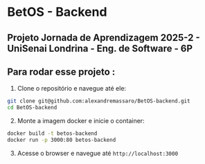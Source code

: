 # BetOS - Backend

## Projeto Jornada de Aprendizagem 2025-2 - UniSenai Londrina - Eng. de Software - 6P

## Para rodar esse projeto :

1. Clone o repositório e navegue até ele:

```sh
git clone git@github.com:alexandremassaro/BetOS-backend.git
cd BetOS-backend
```

2. Monte a imagem docker e inicie o container:

```sh
docker build -t betos-backend
docker run -p 3000:80 betos-backend
```

3. Acesse o browser e navegue até `http://localhost:3000`
